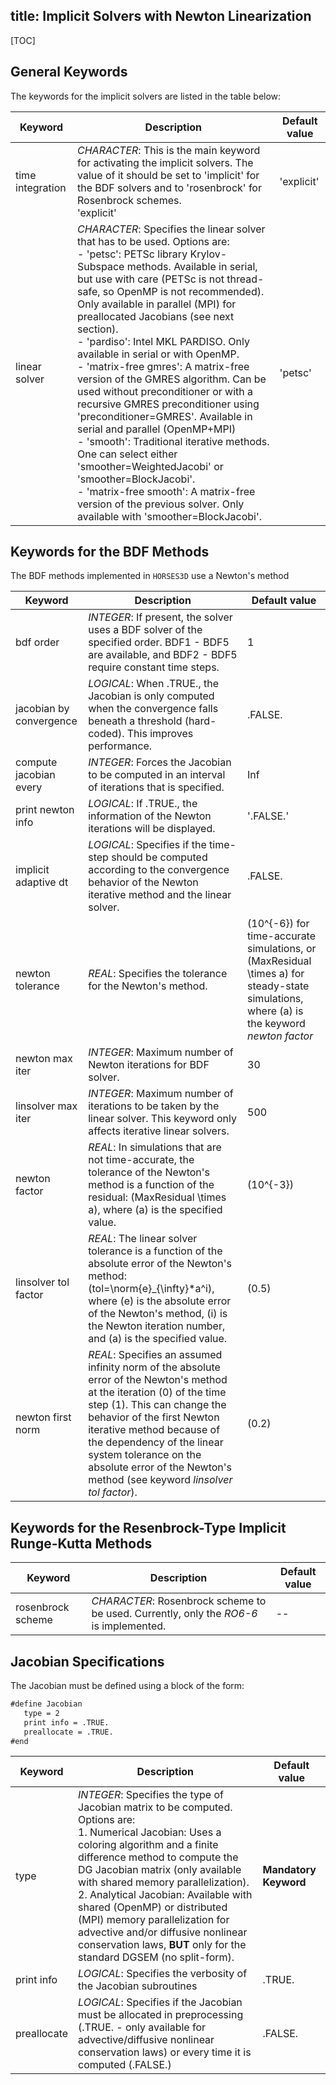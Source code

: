 title: Implicit Solvers with Newton Linearization
---

[TOC]

## General Keywords

The keywords for the implicit solvers are listed in the table below:

| Keyword           | Description                                                                                                                                                                                                                   | Default value |
|-------------------|-------------------------------------------------------------------------------------------------------------------------------------------------------------------------------------------------------------------------------|---------------|
| time integration | *CHARACTER*: This is the main keyword for activating the implicit solvers. The value of it should be set to 'implicit' for the BDF solvers and to 'rosenbrock' for Rosenbrock schemes. <br> 'explicit'                                            | 'explicit'    |
| linear solver    | *CHARACTER*: Specifies the linear solver that has to be used. Options are:<br> - 'petsc': PETSc library Krylov-Subspace methods. Available in serial, but use with care (PETSc is not thread-safe, so OpenMP is not recommended). Only available in parallel (MPI) for preallocated Jacobians (see next section).<br> - 'pardiso': Intel MKL PARDISO. Only available in serial or with OpenMP.<br> - 'matrix-free gmres': A matrix-free version of the GMRES algorithm. Can be used without preconditioner or with a recursive GMRES preconditioner using 'preconditioner=GMRES'. Available in serial and parallel (OpenMP+MPI)<br> - 'smooth': Traditional iterative methods. One can select either 'smoother=WeightedJacobi' or 'smoother=BlockJacobi'.<br> - 'matrix-free smooth': A matrix-free version of the previous solver. Only available with 'smoother=BlockJacobi'. | 'petsc'       |


## Keywords for the BDF Methods

The BDF methods implemented in `HORSES3D` use a Newton's method

| Keyword                | Description                                                                                                                                                                                                                                               | Default value |
|------------------------|-----------------------------------------------------------------------------------------------------------------------------------------------------------------------------------------------------------------------------------------------------------|---------------|
| bdf order              | *INTEGER*: If present, the solver uses a BDF solver of the specified order. BDF1 - BDF5 are available, and BDF2 - BDF5 require constant time steps.                                                                                                     | 1             |
| jacobian by convergence | *LOGICAL*: When .TRUE., the Jacobian is only computed when the convergence falls beneath a threshold (hard-coded). This improves performance.                                                                                                           | .FALSE.       |
| compute jacobian every | *INTEGER*: Forces the Jacobian to be computed in an interval of iterations that is specified.                                                                                                                                                           | Inf           |
| print newton info      | *LOGICAL*: If .TRUE., the information of the Newton iterations will be displayed.                                                                                                                                                                        | '.FALSE.'     |
| implicit adaptive dt   | *LOGICAL*: Specifies if the time-step should be computed according to the convergence behavior of the Newton iterative method and the linear solver.                                                                                                    | .FALSE.       |
| newton tolerance       | *REAL*: Specifies the tolerance for the Newton's method.                                                                                                                                                                                                 | \(10^{-6}\) for time-accurate simulations, or \(MaxResidual \times a\) for steady-state simulations, where \(a\) is the keyword *newton factor* |
| newton max iter        | *INTEGER*: Maximum number of Newton iterations for BDF solver.                                                                                                                                                                                          | 30            |
| linsolver max iter     | *INTEGER*: Maximum number of iterations to be taken by the linear solver. This keyword only affects iterative linear solvers.                                                                                                                            | 500           |
| newton factor          | *REAL*: In simulations that are not time-accurate, the tolerance of the Newton's method is a function of the residual: \(MaxResidual \times a\), where \(a\) is the specified value.                                                                      | \(10^{-3}\)   |
| linsolver tol factor   | *REAL*: The linear solver tolerance is a function of the absolute error of the Newton's method: \(tol=\norm{e}_{\infty}*a^i\), where \(e\) is the absolute error of the Newton's method, \(i\) is the Newton iteration number, and \(a\) is the specified value. | \(0.5\)         |
| newton first norm      | *REAL*: Specifies an assumed infinity norm of the absolute error of the Newton's method at the iteration \(0\) of the time step \(1\). This can change the behavior of the first Newton iterative method because of the dependency of the linear system tolerance on the absolute error of the Newton's method (see keyword *linsolver tol factor*).                  | \(0.2\)         |

## Keywords for the Resenbrock-Type Implicit Runge-Kutta Methods

| Keyword            | Description                                                                                                      | Default value |
|--------------------|------------------------------------------------------------------------------------------------------------------|---------------|
| rosenbrock scheme | *CHARACTER*: Rosenbrock scheme to be used. Currently, only the *RO6-6* is implemented.                         | --            |


## Jacobian Specifications
The Jacobian must be defined using a block of the form:

```markdown
#define Jacobian
   type = 2
   print info = .TRUE.
   preallocate = .TRUE.
#end
```

| Keyword      | Description                                                                                                                                                                                                                                             | Default value         |
|--------------|---------------------------------------------------------------------------------------------------------------------------------------------------------------------------------------------------------------------------------------------------------|-----------------------|
| type         | *INTEGER*: Specifies the type of Jacobian matrix to be computed. Options are:<br> 1. Numerical Jacobian: Uses a coloring algorithm and a finite difference method to compute the DG Jacobian matrix (only available with shared memory parallelization).<br> 2. Analytical Jacobian: Available with shared (OpenMP) or distributed (MPI) memory parallelization for advective and/or diffusive nonlinear conservation laws, **BUT** only for the standard DGSEM (no split-form). | **Mandatory Keyword** |
| print info   | *LOGICAL*: Specifies the verbosity of the Jacobian subroutines                                                                                                                                                                                         | .TRUE.                |
| preallocate  | *LOGICAL*: Specifies if the Jacobian must be allocated in preprocessing (.TRUE. - only available for advective/diffusive nonlinear conservation laws) or every time it is computed (.FALSE.)                                                                                                               | .FALSE.               |
